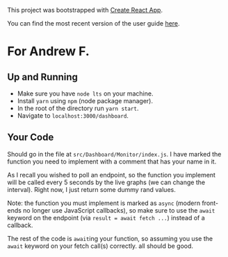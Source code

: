This project was bootstrapped with [Create React App](https://github.com/facebookincubator/create-react-app).

You can find the most recent version of the user guide [here](https://github.com/facebookincubator/create-react-app/blob/master/packages/react-scripts/template/README.md).

# For Andrew F.

## Up and Running

- Make sure you have `node lts` on your machine.
- Install `yarn` using `npm` (node package manager).
- In the root of the directory run `yarn start`.
- Navigate to `localhost:3000/dashboard`.

## Your Code

Should go in the file at `src/Dashboard/Monitor/index.js`. I have marked the function you need to implement with a comment that has your name in it.

As I recall you wished to poll an endpoint, so the function you implement will be called every 5 seconds by the live graphs (we can change the interval). Right now, I just return some dummy rand values.

Note: the function you must implement is marked as `async` (modern front-ends no longer use JavaScript callbacks), so make sure to use the `await` keyword on the endpoint (via `result = await fetch ...`) instead of a callback. 

The rest of the code is `await`ing your function, so assuming you use the `await` keyword on your fetch call(s) correctly. all should be good.
